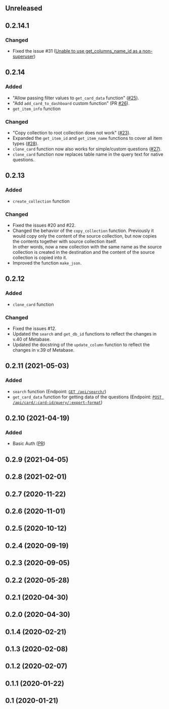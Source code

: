 ## Unreleased

## 0.2.14.1
### Changed
- Fixed the issue #31 ([Unable to use get_columns_name_id as a non-superuser](https://github.com/vvaezian/metabase_api_python/issues/31))

## 0.2.14
### Added
- "Allow passing filter values to `get_card_data` function" ([#25](https://github.com/vvaezian/metabase_api_python/issues/25)).
- "Add `add_card_to_dashboard` custom function" (PR [#26](https://github.com/vvaezian/metabase_api_python/pull/26)).
- `get_item_info` function
### Changed
- "Copy collection to root collection does not work" ([#23](https://github.com/vvaezian/metabase_api_python/issues/23)).
- Expanded the `get_item_id` and `get_item_name` functions to cover all item types ([#28](https://github.com/vvaezian/metabase_api_python/issues/28)).
- `clone_card` function now also works for simple/custom questions ([#27](https://github.com/vvaezian/metabase_api_python/issues/27)).
- `clone_card` function now replaces table name in the query text for native questions.

## 0.2.13
### Added
- `create_collection` function
### Changed
- Fixed the issues #20 and #22.
- Changed the behavior of the `copy_collection` function. Previously it would copy only the content of the source collection, but now copies the contents together with source collection itself.  
In other words, now a new collection with the same name as the source collection is created in the destination and the content of the source collection is copied into it.
- Improved the function `make_json`.

## 0.2.12
### Added
- `clone_card` function
### Changed
- Fixed the issues #12.
- Updated the `search` and `get_db_id` functions to reflect the changes in v.40 of Metabase.
- Updated the docstring of the `update_column` function to reflect the changes in v.39 of Metabase.

## 0.2.11 (2021-05-03)
### Added
- `search` function (Endpoint: [`GET /api/search/`](https://www.metabase.com/docs/latest/api-documentation.html#get-apisearch))
- `get_card_data` function for getting data of the questions (Endpoint: [`POST /api/card/:card-id/query/:export-format`](https://www.metabase.com/docs/latest/api-documentation.html#post-apicardcard-idqueryexport-format))

## 0.2.10 (2021-04-19)
### Added
- Basic Auth ([PR](https://github.com/vvaezian/metabase_api_python/pull/16))

## 0.2.9 (2021-04-05)
## 0.2.8 (2021-02-01)
## 0.2.7 (2020-11-22)
## 0.2.6 (2020-11-01)
## 0.2.5 (2020-10-12)
## 0.2.4 (2020-09-19)
## 0.2.3 (2020-09-05)
## 0.2.2 (2020-05-28)
## 0.2.1 (2020-04-30)
## 0.2.0 (2020-04-30)
## 0.1.4 (2020-02-21)
## 0.1.3 (2020-02-08)
## 0.1.2 (2020-02-07)
## 0.1.1 (2020-01-22)
## 0.1 (2020-01-21)
